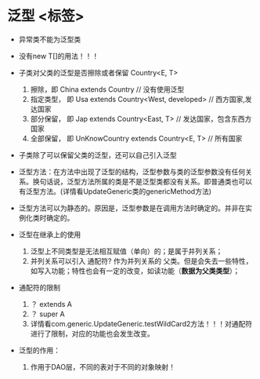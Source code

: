 # 泛型 <标签>
- 异常类不能为泛型类
- 没有new T[]的用法！！！
- 子类对父类的泛型是否擦除或者保留 Country<E, T>
    1. 擦除，即 China extends Country // 没有使用泛型
    2. 指定类型， 即 Usa extends Country<West, developed>  // 西方国家,发达国家
    3. 部分保留， 即 Jap extends Country<East, T> // 发达国家，包含东西方国家
    4. 全部保留， 即 UnKnowCountry extends Country<E, T> // 所有国家
    
- 子类除了可以保留父类的泛型，还可以自己引入泛型
- 泛型方法：在方法中出现了泛型的结构，泛型参数与类的泛型参数没有任何关系。换句话说，泛型方法所属的类是不是泛型类都没有关系。即普通类也可以有泛型方法。(详情看UpdateGeneric类的genericMethod方法)
- 泛型方法可以为静态的。原因是，泛型参数是在调用方法时确定的。并非在实例化类时确定的。
- 泛型在继承上的使用
    1. 泛型上不同类型是无法相互赋值（单向）的；是属于并列关系；
    2. 并列关系可以引入 通配符? 作为并列关系的 父类。但是会失去一些特性，如写入功能；特性也会有一定的改变，如读功能（**数据为父类类型**）；
  
- 通配符的限制
  1. ？ extends A 
  2. ？ super A 
  3. 详情看com.generic.UpdateGeneric.testWildCard2方法！！！对通配符进行了限制，对应的功能也会发生改变。
    
- 泛型的作用：
    1. 作用于DAO层，不同的表对于不同的对象映射！
    
